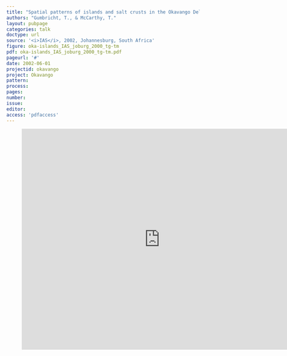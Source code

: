 ```yaml
---
title: "Spatial patterns of islands and salt crusts in the Okavango Delta, Botswana"
authors: "Gumbricht, T., & McCarthy, T."
layout: pubpage
categories: talk
doctype: url
source: '<i>IAS</i>, 2002, Johannesburg, South Africa'
figure: oka-islands_IAS_joburg_2000_tg-tm
pdf: oka-islands_IAS_joburg_2000_tg-tm.pdf
pageurl: '#'
date: 2002-06-01
projectid: okavango
project: Okavango
pattern:
process:
pages:
number:
issue:
editor:
access: 'pdfaccess'
---
```

<figure>
<iframe src="http://docs.google.com/gview?url={{ site.commonurl }}/pdf/{{ page.pdf }}&embedded=true"
style="width:720px; height:576px;" frameborder="0"></iframe>
</figure>

